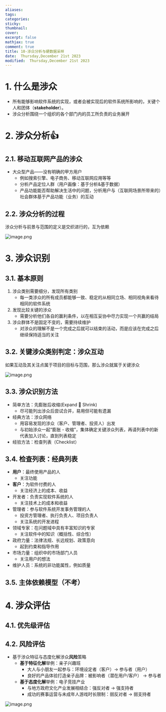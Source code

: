 ```yaml
---
aliases: 
tags: 
categories:
sticky:
thumbnail:
cover: 
excerpt: false
mathjax: true
comment: true
title: 10-涉众分析与硬数据采样
date:  Thursday,December 21st 2023
modified:  Thursday,December 21st 2023
---
```


# 1. 什么是涉众

- 所有能够影响软件系统的实现，或者会被实现后的软件系统所影响的，关键个人和团体（**stakeholder**）。
- 涉众分析围绕一个组织的各个部门内的员工所负责的业务展开

# 2. 涉众分析👍

## 2.1. 移动互联网产品的涉众

- 大众型产品——没有明确的甲方用户
	- 例如搜索引擎、电子商务、移动互联网应用等等
	- 分析产品定位人群（用户画像：基于分析&基于数据）
	- 产品功能能否帮助解决生活中的问题，分析用户与（互联网场景所带来的）社会群体基于产品功能（业务）的互动

## 2.2. 涉众分析的过程

涉众分析与前景与范围的定义是交织进行的，互为依赖

![image.png](https://chillcharlie-img.oss-cn-hangzhou.aliyuncs.com/image%2F2023%2F12%2F21%2F10-22-03-17544734c455f623dcc29bf6fdaa4554-20231221102202-287a82.png)

# 3. 涉众识别

## 3.1. 基本原则

1. 涉众类别需要细分，发现所有类别
	- 每一类涉众的所有成员都能够一致、稳定的从相同立场、相同视角来看待相同的软件系统 
2. 发现比较关键的涉众 
	- 需要分析他们各自的赢利条件，以在相互妥协中尽力实现一个共赢的结局 
3. 涉众群体不是固定不变的，需要持续维护 
	- 对涉众的理解不是一个完成之后就可以结束的活动，而是应该在完成之后继续保持适当的关注 

## 3.2. 关键涉众类别判定：涉众互动

如果互动及其关注点属于项目的目标与范围，那么涉众就属于关键涉众

![image.png](https://chillcharlie-img.oss-cn-hangzhou.aliyuncs.com/image%2F2023%2F12%2F21%2F10-24-18-36b96f98d5cacea82dd7fca24c6aaf53-20231221102417-959c32.png)


## 3.3. 涉众识别方法

- 简单方法：先膨胀后收缩(Expand  Shrink)
	- 尽可能列出涉众后尝试合并，易用但可能有遗漏
- 经典方法：涉众网络 
	- 用容易发现的涉众（客户、管理者、投资人）出发
	- 与初始涉众一起“膨胀 - 收缩”，集体确定关键涉众列表，再请列表中的新代表加入讨论，直到列表稳定
- 经验方法：检查列表（Checklist）

## 3.4. 检查列表：经典列表

- **用户**：最终使用产品的人
	- 关注功能
- **客户**：为软件付费的人
	- 关注经济上的成本、收益
- 开发者：负责实现软件系统的人
	- 关注技术上的成本和收益
- 管理者：参与软件系统开发事务管理的人
	- 投资方管理者、执行负责人、项目负责人
	- 关注系统的开发进程
- 领域专家：在问题域中具有丰富知识的专家
	- 关注软件中的知识（概括性、综合性）
- 政府力量：法律法规、长远规划、政策意向
	- 起到约束和指导作用
- 市场力量：组织中的市场部门人员
	- 关注用户的想法
- 维护人员：系统的非功能属性，例如质量

## 3.5. 主体依赖模型（不考）

# 4. 涉众评估

## 4.1. 优先级评估

## 4.2. 风险评估

- 基于涉众特征与态度化解涉众**风险**策略 
	- **基于特征化解**举例：亲子兴趣班
		- 大人与小朋友一起参与：环境设定者（客户）-> 参与者（用户）
		- 良好的产品体验打造亲子品牌：被影响者（潜在用户/客户） -> 参与者
	- **基于态度化解**举例：电子竞技产业
		- 与地方政府文化产业发展相结合：强反对者 -> 强支持者
		- 成功的赛事运营与未成年人游戏时长限制：弱反对者 -> 弱支持者


![image.png](https://chillcharlie-img.oss-cn-hangzhou.aliyuncs.com/image%2F2023%2F12%2F21%2F10-56-00-e8acb3f317a0288f059f646fb41e22ae-20231221105600-35f714.png)

